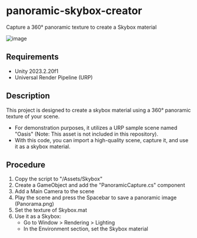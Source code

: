 # panoramic-skybox-creator
Capture a 360° panoramic texture to create a Skybox material

![image](https://github.com/user-attachments/assets/e356dc3b-bd2a-497a-8f68-5fd895dfb779)

## Requirements
- Unity 2023.2.20f1
- Universal Render Pipeline (URP)

## Description
This project is designed to create a skybox material using a 360° panoramic texture of your scene.

- For demonstration purposes, it utilizes a URP sample scene named "Oasis" (Note: This asset is not included in this repository).
- With this code, you can import a high-quality scene, capture it, and use it as a skybox material.

## Procedure
1. Copy the script to "/Assets/Skybox"
2. Create a GameObject and add the "PanoramicCapture.cs" component
3. Add a Main Camera to the scene
4. Play the scene and press the Spacebar to save a panoramic image (Panorama.png)
5. Set the texture of Skybox.mat
6. Use it as a Skybox:
   - Go to Window > Rendering > Lighting
   - In the Environment section, set the Skybox material
